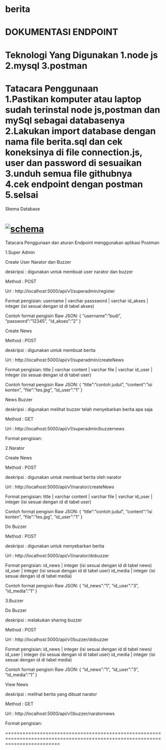 # berita

DOKUMENTASI ENDPOINT
===============================================================================================================================
Teknologi Yang Digunakan
1.node js
2.mysql
3.postman
===============================================================================================================================
Tatacara Penggunaan<br>
1.Pastikan komputer atau laptop sudah terinstal node js,postman dan mySql sebagai databasenya<br>
2.Lakukan import database dengan nama file berita.sql dan cek koneksinya di file connection.js, user dan password di sesuaikan<br>
3.unduh semua file githubnya<br>
4.cek endpoint dengan postman<br>
5.selsai<br>
===============================================================================================================================
Skema Database

<a href="https://ibb.co/56PsCj8"><img src="https://i.ibb.co/rmV5qp6/schema.jpg" alt="schema" border="0"></a>
===============================================================================================================================
Tatacara Penggunaan dan aturan Endpoint menggunakan aplikasi Postman

1.Super Admin

Create User Narator dan Buzzer

deskripsi  : digunakan untuk membuat user narator dan buzzer

Method : POST

Url : http://localhost:5000/api/v1/superadmin/register

Format pengisian:
username | varchar 
passsword  | varchar
id_akses | integer (isi sesuai dengan id di tabel akses)

Contoh format pengisin Raw JSON:
{
 “username”:”budi”,
“password”:”12345”,
“id_akses”:”2”
}

Create News

Method : POST

deskripsi  : digunakan untuk membuat berita

Url : http://localhost:5000/api/v1/superadmin/createNews

Format pengisian:
title | varchar 
content  | varchar
file | varchar 
id_user | integer (isi sesuai dengan id di tabel user)

Contoh format pengisin Raw JSON:
{
 “title”:”contoh judul”,
“content”:”isi konten”,
“file”:”tes.jpg”,
“id_user”:”1”
}

News Buzzer

deskripsi  : digunakan melihat buzzer telah menyebarkan berita apa saja

Method : GET

Url : http://localhost:5000/api/v1/superadmin/buzzernews

Format pengisian:

2.Narator

Create News

Method : POST

deskripsi  : digunakan untuk membuat berita oleh narator

Url : http://localhost:5000/api/v1/narator/createNews

Format pengisian:
title | varchar 
content  | varchar
file | varchar 
id_user | integer (isi sesuai dengan id di tabel user)

Contoh format pengisin Raw JSON:
{
 “title”:”contoh judul”,
“content”:”isi konten”,
“file”:”tes.jpg”,
“id_user”:”1”
}

Do Buzzer

Method : POST

deskripsi  : digunakan untuk menyebarkan berita

Url : http://localhost:5000/api/v1/narator/dobuzzer

Format pengisian:
id_news | integer (isi sesuai dengan id di tabel news)
id_user  | integer (isi sesuai dengan id di tabel user)
id_media | integer (isi sesuai dengan id di tabel media)

Contoh format pengisin Raw JSON:
{
 “id_news”:”1”,
“id_user”:”3”,
“id_media”:”1”
}

3.Buzzer

Do Buzzer

deskripsi  : melakukan sharing buzzer

Method : POST

Url : http://localhost:5000/api/v1/buzzer/dobuzzer

Format pengisian:
id_news | integer (isi sesuai dengan id di tabel news)
id_user  | integer (isi sesuai dengan id di tabel user)
id_media | integer (isi sesuai dengan id di tabel media)

Contoh format pengisin Raw JSON:
{
 “id_news”:”1”,
“id_user”:”3”,
“id_media”:”1”
}

View News

deskripsi  : melihat berita yang dibuat narator

Method : GET

Url : http://localhost:5000/api/v1/buzzer/naratornews

Format pengisian:

===============================================================================================================================
